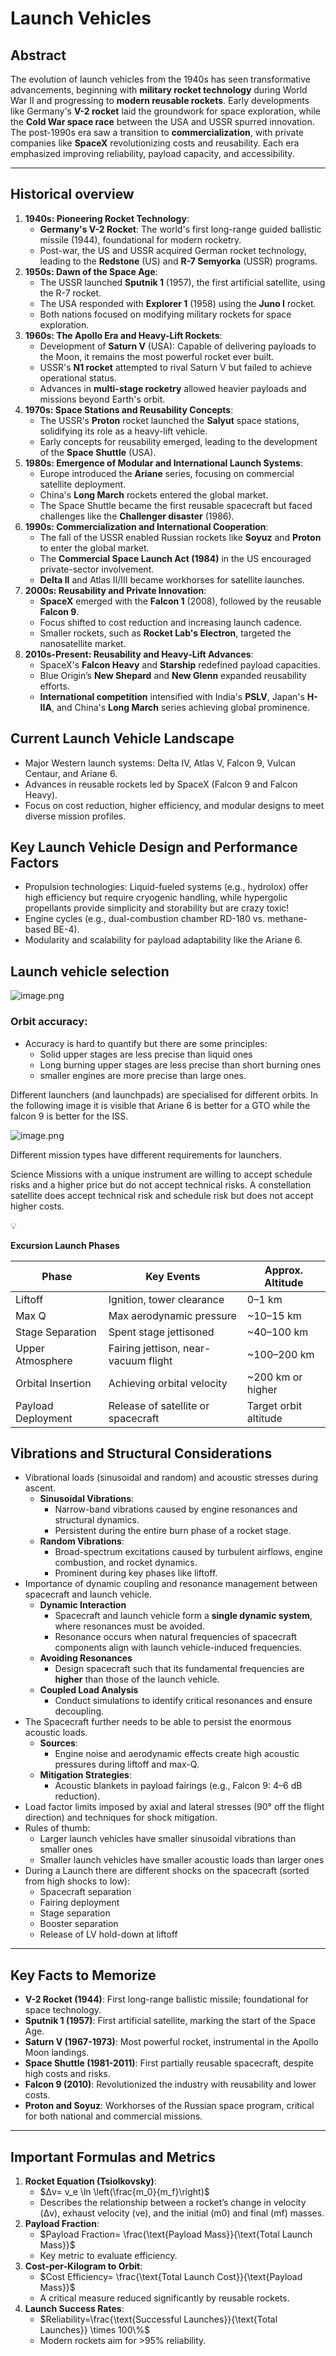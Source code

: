 # Launch Vehicles

## **Abstract**

The evolution of launch vehicles from the 1940s has seen transformative advancements, beginning with **military rocket technology** during World War II and progressing to **modern reusable rockets**. Early developments like Germany's **V-2 rocket** laid the groundwork for space exploration, while the **Cold War space race** between the USA and USSR spurred innovation. The post-1990s era saw a transition to **commercialization**, with private companies like **SpaceX** revolutionizing costs and reusability. Each era emphasized improving reliability, payload capacity, and accessibility.

---

## Historical overview

1. **1940s: Pioneering Rocket Technology**:
    - **Germany's V-2 Rocket**: The world's first long-range guided ballistic missile (1944), foundational for modern rocketry.
    - Post-war, the US and USSR acquired German rocket technology, leading to the **Redstone** (US) and **R-7 Semyorka** (USSR) programs.
2. **1950s: Dawn of the Space Age**:
    - The USSR launched **Sputnik 1** (1957), the first artificial satellite, using the R-7 rocket.
    - The USA responded with **Explorer 1** (1958) using the **Juno I** rocket.
    - Both nations focused on modifying military rockets for space exploration.
3. **1960s: The Apollo Era and Heavy-Lift Rockets**:
    - Development of **Saturn V** (USA): Capable of delivering payloads to the Moon, it remains the most powerful rocket ever built.
    - USSR's **N1 rocket** attempted to rival Saturn V but failed to achieve operational status.
    - Advances in **multi-stage rocketry** allowed heavier payloads and missions beyond Earth's orbit.
4. **1970s: Space Stations and Reusability Concepts**:
    - The USSR's **Proton** rocket launched the **Salyut** space stations, solidifying its role as a heavy-lift vehicle.
    - Early concepts for reusability emerged, leading to the development of the **Space Shuttle** (USA).
5. **1980s: Emergence of Modular and International Launch Systems**:
    - Europe introduced the **Ariane** series, focusing on commercial satellite deployment.
    - China's **Long March** rockets entered the global market.
    - The Space Shuttle became the first reusable spacecraft but faced challenges like the **Challenger disaster** (1986).
6. **1990s: Commercialization and International Cooperation**:
    - The fall of the USSR enabled Russian rockets like **Soyuz** and **Proton** to enter the global market.
    - The **Commercial Space Launch Act (1984)** in the US encouraged private-sector involvement.
    - **Delta II** and Atlas II/III became workhorses for satellite launches.
7. **2000s: Reusability and Private Innovation**:
    - **SpaceX** emerged with the **Falcon 1** (2008), followed by the reusable **Falcon 9**.
    - Focus shifted to cost reduction and increasing launch cadence.
    - Smaller rockets, such as **Rocket Lab's Electron**, targeted the nanosatellite market.
8. **2010s-Present: Reusability and Heavy-Lift Advances**:
    - SpaceX's **Falcon Heavy** and **Starship** redefined payload capacities.
    - Blue Origin’s **New Shepard** and **New Glenn** expanded reusability efforts.
    - **International competition** intensified with India's **PSLV**, Japan's **H-IIA**, and China's **Long March** series achieving global prominence.

## **Current Launch Vehicle Landscape**

- Major Western launch systems: Delta IV, Atlas V, Falcon 9, Vulcan Centaur, and Ariane 6.
- Advances in reusable rockets led by SpaceX (Falcon 9 and Falcon Heavy).
- Focus on cost reduction, higher efficiency, and modular designs to meet diverse mission profiles.

## **Key Launch Vehicle Design and Performance Factors**

- Propulsion technologies: Liquid-fueled systems (e.g., hydrolox) offer high efficiency but require cryogenic handling, while hypergolic propellants provide simplicity and storability but are crazy toxic!
- Engine cycles (e.g., dual-combustion chamber RD-180 vs. methane-based BE-4).
- Modularity and scalability for payload adaptability like the Ariane 6.

## Launch vehicle selection

![image.png](image.png)

### **Orbit accuracy:**

- Accuracy is hard to quantify but there are some principles:
    - Solid upper stages are less precise than liquid ones
    - Long burning upper stages are less precise than short burning ones
    - smaller engines are more precise than large ones.

Different launchers (and launchpads) are specialised for different orbits. In the following image it is visible that Ariane 6 is better for a GTO while the falcon 9 is better for the ISS.

![image.png](image%201.png)

Different mission types have different requirements for launchers.

Science Missions with a unique instrument are willing to accept schedule risks and a higher price but do not accept technical risks. A constellation satellite does accept technical risk and schedule risk but does not accept higher costs. 

<aside>
💡

**Excursion Launch Phases**

| **Phase** | **Key Events** | **Approx. Altitude** |
| --- | --- | --- |
| Liftoff | Ignition, tower clearance | 0–1 km |
| Max Q | Max aerodynamic pressure | ~10–15 km |
| Stage Separation | Spent stage jettisoned | ~40–100 km |
| Upper Atmosphere | Fairing jettison, near-vacuum flight | ~100–200 km |
| Orbital Insertion | Achieving orbital velocity | ~200 km or higher |
| Payload Deployment | Release of satellite or spacecraft | Target orbit altitude |
</aside>

## **Vibrations and Structural Considerations**

- Vibrational loads (sinusoidal and random) and acoustic stresses during ascent.
    - **Sinusoidal Vibrations**:
        - Narrow-band vibrations caused by engine resonances and structural dynamics.
        - Persistent during the entire burn phase of a rocket stage.
    - **Random Vibrations**:
        - Broad-spectrum excitations caused by turbulent airflows, engine combustion, and rocket dynamics.
        - Prominent during key phases like liftoff.
- Importance of dynamic coupling and resonance management between spacecraft and launch vehicle.
    - **Dynamic Interaction**
        - Spacecraft and launch vehicle form a **single dynamic system**, where resonances must be avoided.
        - Resonance occurs when natural frequencies of spacecraft components align with launch vehicle-induced frequencies.
    - **Avoiding Resonances**
        - Design spacecraft such that its fundamental frequencies are **higher** than those of the launch vehicle.
    - **Coupled Load Analysis**
        - Conduct simulations to identify critical resonances and ensure decoupling.
- The Spacecraft further needs to be able to persist the enormous acoustic loads.
    - **Sources**:
        - Engine noise and aerodynamic effects create high acoustic pressures during liftoff and max-Q.
    - **Mitigation Strategies**:
        - Acoustic blankets in payload fairings (e.g., Falcon 9: 4–6 dB reduction).
- Load factor limits imposed by axial  and lateral stresses (90° off the flight direction) and techniques for shock mitigation.
- Rules of thumb:
    - Larger launch vehicles have smaller sinusoidal vibrations than smaller ones
    - Smaller launch vehicles have smaller acoustic loads than larger ones
- During a Launch there are different shocks on the spacecraft (sorted from high shocks to low):
    - Spacecraft separation
    - Fairing deployment
    - Stage separation
    - Booster separation
    - Release of LV hold-down at liftoff
    

---

## **Key Facts to Memorize**

- **V-2 Rocket (1944)**: First long-range ballistic missile; foundational for space technology.
- **Sputnik 1 (1957)**: First artificial satellite, marking the start of the Space Age.
- **Saturn V (1967-1973)**: Most powerful rocket, instrumental in the Apollo Moon landings.
- **Space Shuttle (1981-2011)**: First partially reusable spacecraft, despite high costs and risks.
- **Falcon 9 (2010)**: Revolutionized the industry with reusability and lower costs.
- **Proton and Soyuz**: Workhorses of the Russian space program, critical for both national and commercial missions.

---

## **Important Formulas and Metrics**

1. **Rocket Equation (Tsiolkovsky)**:
    - $Δv= v_e \ln \left(\frac{m_0}{m_f}\right)$
    - Describes the relationship between a rocket’s change in velocity (Δv), exhaust velocity (ve​), and the initial (m0​) and final (mf​) masses.
2. **Payload Fraction**:
    - $Payload Fraction= \frac{\text{Payload Mass}}{\text{Total Launch Mass}}$
    - Key metric to evaluate efficiency.
3. **Cost-per-Kilogram to Orbit**:
    - $Cost Efficiency= \frac{\text{Total Launch Cost}}{\text{Payload Mass}}$
    - A critical measure reduced significantly by reusable rockets.
4. **Launch Success Rates**:
    - $Reliability=\frac{\text{Successful Launches}}{\text{Total Launches}} \times 100\%$
    - Modern rockets aim for >95% reliability.